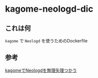 # kagome-neologd-dic
## これは何
`kagome` で `Neologd` を使うためのDockerfile

## 参考
[kagomeでNeologdを無理矢理つかう](http://ikawaha.hateblo.jp/entry/2016/04/20/145940)